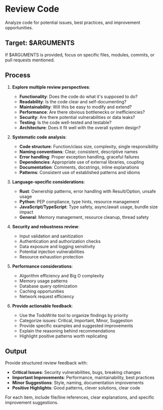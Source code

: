 # Review Code

Analyze code for potential issues, best practices, and improvement opportunities.

## Target: $ARGUMENTS

If $ARGUMENTS is provided, focus on specific files, modules, commits, or pull requests mentioned.

## Process

1. **Explore multiple review perspectives**:
   - **Functionality**: Does the code do what it's supposed to do?
   - **Readability**: Is the code clear and self-documenting?
   - **Maintainability**: Will this be easy to modify and extend?
   - **Performance**: Are there obvious bottlenecks or inefficiencies?
   - **Security**: Are there potential vulnerabilities or data leaks?
   - **Testing**: Is the code well-tested and testable?
   - **Architecture**: Does it fit well with the overall system design?

2. **Systematic code analysis**:
   - **Code structure**: Function/class size, complexity, single responsibility
   - **Naming conventions**: Clear, consistent, descriptive names
   - **Error handling**: Proper exception handling, graceful failures
   - **Dependencies**: Appropriate use of external libraries, coupling
   - **Documentation**: Comments, docstrings, inline explanations
   - **Patterns**: Consistent use of established patterns and idioms

3. **Language-specific considerations**:
   - **Rust**: Ownership patterns, error handling with Result/Option, unsafe usage
   - **Python**: PEP compliance, type hints, resource management
   - **JavaScript/TypeScript**: Type safety, async/await usage, bundle size impact
   - **General**: Memory management, resource cleanup, thread safety

4. **Security and robustness review**:
   - Input validation and sanitization
   - Authentication and authorization checks
   - Data exposure and logging sensitivity
   - Potential injection vulnerabilities
   - Resource exhaustion protection

5. **Performance considerations**:
   - Algorithm efficiency and Big O complexity
   - Memory usage patterns
   - Database query optimization
   - Caching opportunities
   - Network request efficiency

6. **Provide actionable feedback**:
   - Use the TodoWrite tool to organize findings by priority
   - Categorize issues: Critical, Important, Minor, Suggestion
   - Provide specific examples and suggested improvements
   - Explain the reasoning behind recommendations
   - Highlight positive patterns worth replicating

## Output

Provide structured review feedback with:
- **Critical Issues**: Security vulnerabilities, bugs, breaking changes
- **Important Improvements**: Performance, maintainability, best practices
- **Minor Suggestions**: Style, naming, documentation improvements
- **Positive Highlights**: Good patterns, clever solutions, clear code

For each item, include file/line references, clear explanations, and specific improvement suggestions.
